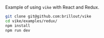 Example of using `vike` with React and Redux.

```bash
git clone git@github.com:brillout/vike
cd vike/examples/redux/
npm install
npm run dev
```
